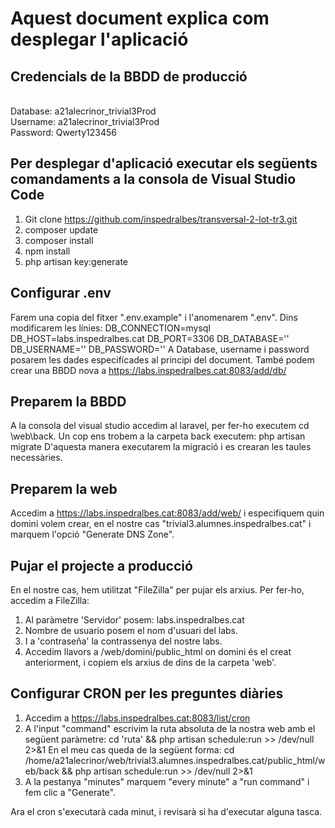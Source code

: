 # Aquest document explica com desplegar l'aplicació

## Credencials de la BBDD de producció 
<br>Database: a21alecrinor_trivial3Prod
<br>Username: a21alecrinor_trivial3Prod
<br>Password: Qwerty123456

## Per desplegar d'aplicació executar els següents comandaments a la consola de Visual Studio Code
1. Git clone https://github.com/inspedralbes/transversal-2-lot-tr3.git
2. composer update
3. composer install
4. npm install
5. php artisan key:generate

## Configurar .env
Farem una copia del fitxer ".env.example" i l'anomenarem ".env".
Dins modificarem les línies:
DB_CONNECTION=mysql
DB_HOST=labs.inspedralbes.cat
DB_PORT=3306
DB_DATABASE=''
DB_USERNAME=''
DB_PASSWORD=''
A Database, username i password posarem les dades especifícades al principi del document. 
També podem crear una BBDD nova a https://labs.inspedralbes.cat:8083/add/db/ 

## Preparem la BBDD
A la consola del visual studio accedim al laravel, per fer-ho executem cd \web\back.
Un cop ens trobem a la carpeta back executem: php artisan migrate
D'aquesta manera executarem la migració i es crearan les taules necessàries.

## Preparem la web
Accedim a https://labs.inspedralbes.cat:8083/add/web/ i especifiquem quin domini volem crear, en el nostre cas "trivial3.alumnes.inspedralbes.cat" i marquem l'opció "Generate DNS Zone".

## Pujar el projecte a producció
En el nostre cas, hem utilitzat "FileZilla" per pujar els arxius.
Per fer-ho, accedim a FileZilla:
1. Al paràmetre 'Servidor' posem: labs.inspedralbes.cat
2. Nombre de usuario posem el nom d'usuari del labs. 
3. I a 'contraseña' la contrassenya del nostre labs.
4. Accedim llavors a /web/domini/public_html on domini és el creat anteriorment, i copiem els arxius de dins de la carpeta 'web'.

## Configurar CRON per les preguntes diàries
1. Accedim a https://labs.inspedralbes.cat:8083/list/cron
2. A l'input "command" escrivim la ruta absoluta de la nostra web amb el següent paràmetre:
    cd 'ruta' && php artisan schedule:run >> /dev/null 2>&1
En el meu cas queda de la següent forma: cd /home/a21alecrinor/web/trivial3.alumnes.inspedralbes.cat/public_html/web/back && php artisan schedule:run >> /dev/null 2>&1
3. A la pestanya "minutes" marquem "every minute" a "run command" i fem clic a "Generate".

Ara el cron s'executarà cada minut, i revisarà si ha d'executar alguna tasca.